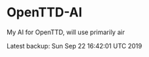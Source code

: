 # OpenTTD-AI
My AI for OpenTTD, will use primarily air

Latest backup: Sun Sep 22 16:42:01 UTC 2019
